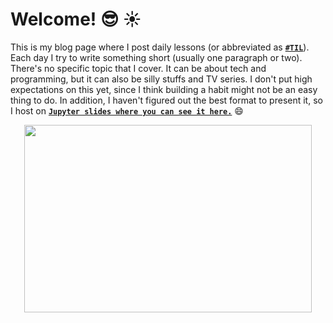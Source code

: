 # Welcome! :sunglasses: :sunny:
This is my blog page where I post daily lessons (or abbreviated as [<strong>`#TIL`</strong>](https://www.urbandictionary.com/define.php?term=TIL)). Each day I try to write something short (usually one paragraph or two). There's no specific topic that I cover. It can be about tech and programming, but it can also be silly stuffs and TV series. I don't put high expectations on this yet, since I think building a habit might not be an easy thing to do. In addition, I haven't figured out the best format to present it, so I host on [<strong>`Jupyter slides where you can see it here.`</strong>](https://ledwindra.github.io/today-i-learned/#/) :smile:

<p align="center">
  <img width="460" height="300" src="https://media.giphy.com/media/SSirUu2TrV65ymCi4J/giphy.gif">
</p>

